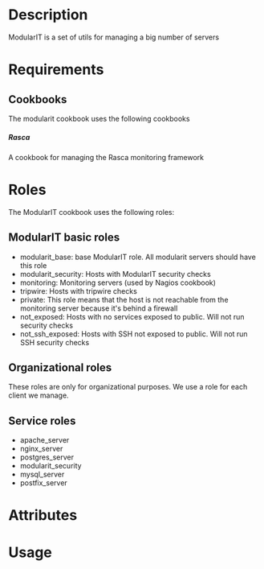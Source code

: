 Description
===========

ModularIT is a set of utils for managing a big number of servers

Requirements
============

Cookbooks
---------

The modularit cookbook uses the following cookbooks

##### Rasca

A cookbook for managing the Rasca monitoring framework

Roles
=====

The ModularIT cookbook uses the following roles:

ModularIT basic roles
---------------------

* modularit_base: base ModularIT role. All modularit servers should have this role
* modularit_security: Hosts with ModularIT security checks
* monitoring: Monitoring servers (used by Nagios cookbook)
* tripwire: Hosts with tripwire checks
* private: This role means that the host is not reachable from the monitoring server because it's behind a firewall
* not_exposed: Hosts with no services exposed to public. Will not run security checks
* not_ssh_exposed: Hosts with SSH not exposed to public. Will not run SSH security checks

Organizational roles
--------------------

These roles are only for organizational purposes. We use a role for each client we manage.

Service roles
-------------

* apache_server
* nginx_server
* postgres_server
* modularit_security
* mysql_server
* postfix_server

Attributes
==========

Usage
=====

